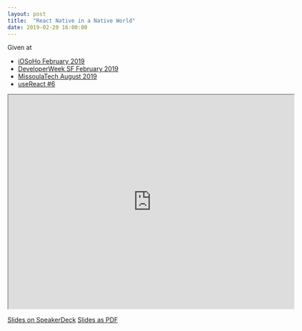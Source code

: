 ```yaml
---
layout: post
title:  "React Native in a Native World"
date: 2019-02-20 16:00:00
---
```


Given at
- [iOSoHo February 2019](https://www.meetup.com/iOSoho/events/258692861/)
- [DeveloperWeek SF February 2019](https://sched.co/K19F)
- [MissoulaTech August 2019](https://www.meetup.com/MissoulaTech/events/263561581)
- [useReact #6](https://www.meetup.com/useReactNYC/events/265740415/)


<iframe src="https://drive.google.com/file/d/1Dcl2EK1Xl4vFJ20ahDGG7NRWL2-rK_uY" width="640" height="480"></iframe>

[Slides on SpeakerDeck](https://speakerdeck.com/neilkimmett/react-native-in-a-native-world)
[Slides as PDF](/assets/react-native-in-a-native-world.pdf)
